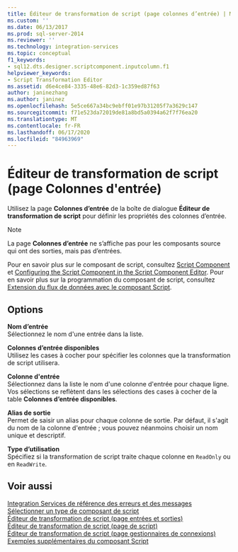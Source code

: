 ```yaml
---
title: Éditeur de transformation de script (page colonnes d’entrée) | Microsoft Docs
ms.custom: ''
ms.date: 06/13/2017
ms.prod: sql-server-2014
ms.reviewer: ''
ms.technology: integration-services
ms.topic: conceptual
f1_keywords:
- sql12.dts.designer.scriptcomponent.inputcolumn.f1
helpviewer_keywords:
- Script Transformation Editor
ms.assetid: d6e4ce84-3335-48e6-82d3-1c359ed87f63
author: janinezhang
ms.author: janinez
ms.openlocfilehash: 5e5ce667a34bc9ebff01e97b31205f7a3629c147
ms.sourcegitcommit: f71e523da72019de81a8bd5a0394a62f7f76ea20
ms.translationtype: MT
ms.contentlocale: fr-FR
ms.lasthandoff: 06/17/2020
ms.locfileid: "84963969"
---
```

# <a name="script-transformation-editor-input-columns-page"></a>Éditeur de transformation de script (page Colonnes d'entrée)
  Utilisez la page **Colonnes d’entrée** de la boîte de dialogue **Éditeur de transformation de script** pour définir les propriétés des colonnes d’entrée.  
  
> [!NOTE]  
>  La page **Colonnes d’entrée** ne s’affiche pas pour les composants source qui ont des sorties, mais pas d’entrées.  
  
 Pour en savoir plus sur le composant de script, consultez [Script Component](data-flow/transformations/script-component.md) et [Configuring the Script Component in the Script Component Editor](extending-packages-scripting/data-flow-script-component/configuring-the-script-component-in-the-script-component-editor.md). Pour en savoir plus sur la programmation du composant de script, consultez [Extension du flux de données avec le composant Script](extending-packages-scripting/data-flow-script-component/extending-the-data-flow-with-the-script-component.md).  
  
## <a name="options"></a>Options  
 **Nom d’entrée**  
 Sélectionnez le nom d'une entrée dans la liste.  
  
 **Colonnes d’entrée disponibles**  
 Utilisez les cases à cocher pour spécifier les colonnes que la transformation de script utilisera.  
  
 **Colonne d'entrée**  
 Sélectionnez dans la liste le nom d'une colonne d'entrée pour chaque ligne. Vos sélections se reflètent dans les sélections des cases à cocher de la table **Colonnes d’entrée disponibles**.  
  
 **Alias de sortie**  
 Permet de saisir un alias pour chaque colonne de sortie. Par défaut, il s'agit du nom de la colonne d'entrée ; vous pouvez néanmoins choisir un nom unique et descriptif.  
  
 **Type d’utilisation**  
 Spécifiez si la transformation de script traite chaque colonne en `ReadOnly` ou en `ReadWrite`.  
  
## <a name="see-also"></a>Voir aussi  
 [Integration Services de référence des erreurs et des messages](../../2014/integration-services/integration-services-error-and-message-reference.md)   
 [Sélectionner un type de composant de script](../../2014/integration-services/select-script-component-type.md)   
 [Éditeur de transformation de script &#40;page entrées et sorties&#41;](../../2014/integration-services/script-transformation-editor-inputs-and-outputs-page.md)   
 [Éditeur de transformation de script &#40;page de script&#41;](../../2014/integration-services/script-transformation-editor-script-page.md)   
 [Éditeur de transformation de script &#40;page gestionnaires de connexions&#41;](../../2014/integration-services/script-transformation-editor-connection-managers-page.md)   
 [Exemples supplémentaires du composant Script](extending-packages-scripting-data-flow-script-component-examples/additional-script-component-examples.md)  
  
  
